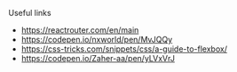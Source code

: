 Useful links
- https://reactrouter.com/en/main
- https://codepen.io/nxworld/pen/MvJQQy
- https://css-tricks.com/snippets/css/a-guide-to-flexbox/
- https://codepen.io/Zaher-aa/pen/yLVxVrJ